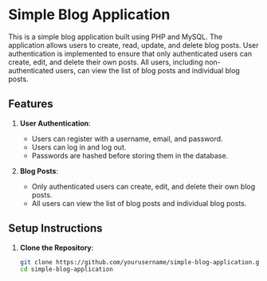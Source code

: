 # Simple Blog Application

This is a simple blog application built using PHP and MySQL. The application allows users to create, read, update, and delete blog posts. User authentication is implemented to ensure that only authenticated users can create, edit, and delete their own posts. All users, including non-authenticated users, can view the list of blog posts and individual blog posts.

## Features

1. **User Authentication**:
   - Users can register with a username, email, and password.
   - Users can log in and log out.
   - Passwords are hashed before storing them in the database.

2. **Blog Posts**:
   - Only authenticated users can create, edit, and delete their own blog posts.
   - All users can view the list of blog posts and individual blog posts.

## Setup Instructions

1. **Clone the Repository**:
   ```bash
   git clone https://github.com/yourusername/simple-blog-application.git
   cd simple-blog-application
